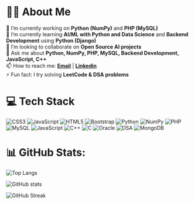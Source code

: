 # 👨‍💻 About Me

🔭 I’m currently working on **Python (NumPy)** and **PHP (MySQL)**  
🌱 I’m currently learning **AI/ML with Python and Data Science** and **Backend Development** using **Python (Django)**  
👯 I’m looking to collaborate on **Open Source AI projects**  
💬 Ask me about **Python, NumPy, PHP, MySQL, Backend Development, JavaScript, C++**  
📫 How to reach me: [**Email**](bhavinhariyani380@gmail.com) | [**Linkedin**](https://www.linkedin.com/in/bhavin-hariyani-598263310/) <br>
⚡ Fun fact: I try solving **LeetCode & DSA problems**  

# 💻 Tech Stack
![CSS3](https://img.shields.io/badge/css3-%231572B6.svg?style=for-the-badge&logo=css3&logoColor=white) 
![JavaScript](https://img.shields.io/badge/javascript-%23323330.svg?style=for-the-badge&logo=javascript&logoColor=%23F7DF1E) 
![HTML5](https://img.shields.io/badge/html5-%23E34F26.svg?style=for-the-badge&logo=html5&logoColor=white) 
![Bootstrap](https://img.shields.io/badge/bootstrap-%23563D7C.svg?style=for-the-badge&logo=bootstrap&logoColor=white) 
![Python](https://img.shields.io/badge/Python-3776AB?style=for-the-badge&logo=python&logoColor=white)
![NumPy](https://img.shields.io/badge/numpy-013243?style=for-the-badge&logo=numpy&logoColor=white)
![PHP](https://img.shields.io/badge/PHP-777BB4?style=for-the-badge&logo=php&logoColor=white)
![MySQL](https://img.shields.io/badge/MySQL-005C84?style=for-the-badge&logo=mysql&logoColor=white)
![JavaScript](https://img.shields.io/badge/JavaScript-323330?style=for-the-badge&logo=javascript&logoColor=F7DF1E)
![C++](https://img.shields.io/badge/C++-00599C?style=for-the-badge&logo=cplusplus&logoColor=white)
![C](https://img.shields.io/badge/C-00599C?style=for-the-badge&logo=c&logoColor=white)
![Oracle](https://img.shields.io/badge/Oracle-F80000?style=for-the-badge&logo=oracle&logoColor=white)
![DSA](https://img.shields.io/badge/DSA-2E3440?style=for-the-badge&logo=codeforces&logoColor=white)
![MongoDB](https://img.shields.io/badge/MongoDB-4EA94B?style=for-the-badge&logo=mongodb&logoColor=white)


# 📊 GitHub Stats:
![Top Langs](https://github-readme-stats.vercel.app/api/top-langs/?username=BHAVIN-Hariyani-001b&theme=dark&hide_border=false&layout=compact)

![GitHub stats](https://github-readme-stats.vercel.app/api?username=BHAVIN-Hariyani-001b&show_icons=true&theme=dark&hide_border=false&count_private=true)

![GitHub Streak](https://github-readme-streak-stats.herokuapp.com/?user=BHAVIN-Hariyani-001b&theme=dark&hide_border=false)


<!--
**BHAVIN-Hariyani-001b/BHAVIN-Hariyani-001b** is a ✨ _special_ ✨ repository because its `README.md` (this file) appears on your GitHub profile.

Here are some ideas to get you started:

- 🔭 I’m currently working on ...
- 🌱 I’m currently learning ...
- 👯 I’m looking to collaborate on ...
- 🤔 I’m looking for help with ...
- 💬 Ask me about ...
- 📫 How to reach me: ...
- 😄 Pronouns: ...
- ⚡ Fun fact: ...
-->
